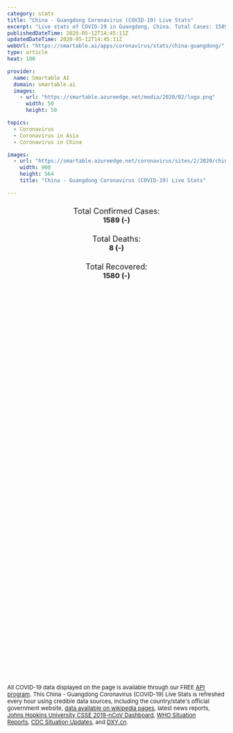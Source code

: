 ```yaml
---
category: stats
title: "China - Guangdong Coronavirus (COVID-19) Live Stats"
excerpt: "Live stats of COVID-19 in Guangdong, China. Total Cases: 1589 (-), Deaths: 8 (-), Recoveries: 1580(-)."
publishedDateTime: 2020-05-12T14:45:11Z
updatedDateTime: 2020-05-12T14:45:11Z
webUrl: "https://smartable.ai/apps/coronavirus/stats/china-guangdong/"
type: article
heat: 100

provider:
  name: Smartable AI
  domain: smartable.ai
  images:
    - url: "https://smartable.azureedge.net/media/2020/02/logo.png"
      width: 50
      height: 50

topics:
  - Coronavirus
  - Coronavirus in Asia
  - Coronavirus in China

images:
  - url: "https://smartable.azureedge.net/coronavirus/sites/2/2020/china-guangdong.jpg"
    width: 900
    height: 564
    title: "China - Guangdong Coronavirus (COVID-19) Live Stats"

---
```

<div class="total-stats" style="text-align: center;">
    <h3>
	    <div style="font-size: 18px; font-weight: 400;">Total Confirmed Cases:</div>
	    1589 (-)
    </h3>
    <h3>
	    <div style="font-size: 18px; font-weight: 400;">Total Deaths:</div>
	    8 (-)
    </h3>
    <h3>
	    <div style="font-size: 18px; font-weight: 400;">Total Recovered:</div>
	    1580 (-)
    </h3>
</div>

<script type="text/javascript" src="https://www.gstatic.com/charts/loader.js"></script>

<div id="time_series_chart" style="width: 100%; height: 400px;"></div>
<script type="text/javascript">
  google.charts.load('current', {'packages':['corechart']});
  google.charts.setOnLoadCallback(drawChart);
  function drawChart() {
    var data = google.visualization.arrayToDataTable([
      ['Date', 'Total Cases', 'Total Deaths', 'Total Recovered'],
      ['1/22/2020', 26, 0, 0],['1/23/2020', 32, 0, 2],['1/24/2020', 53, 0, 2],['1/25/2020', 78, 0, 2],['1/26/2020', 111, 0, 2],['1/27/2020', 151, 0, 4],['1/28/2020', 207, 0, 4],['1/29/2020', 277, 0, 5],['1/30/2020', 354, 0, 10],['1/31/2020', 436, 0, 11],['2/1/2020', 535, 0, 14],['2/2/2020', 632, 0, 15],['2/3/2020', 725, 0, 21],['2/4/2020', 813, 0, 30],['2/5/2020', 895, 0, 49],['2/6/2020', 970, 0, 69],['2/7/2020', 1034, 1, 88],['2/8/2020', 1095, 1, 112],['2/9/2020', 1131, 1, 141],['2/10/2020', 1159, 1, 167],['2/11/2020', 1177, 1, 212],['2/12/2020', 1219, 1, 275],['2/13/2020', 1241, 2, 314],['2/14/2020', 1261, 2, 362],['2/15/2020', 1294, 2, 410],['2/16/2020', 1316, 2, 465],['2/17/2020', 1322, 4, 524],['2/18/2020', 1328, 4, 565],['2/19/2020', 1331, 5, 606],['2/20/2020', 1332, 5, 642],['2/21/2020', 1333, 5, 690],['2/22/2020', 1339, 5, 728],['2/23/2020', 1342, 6, 755],['2/24/2020', 1345, 6, 786],['2/25/2020', 1347, 7, 822],['2/26/2020', 1347, 7, 851],['2/27/2020', 1347, 7, 890],['2/28/2020', 1348, 7, 935],['2/29/2020', 1349, 7, 983],['3/1/2020', 1349, 7, 1016],['3/2/2020', 1350, 7, 1059],['3/3/2020', 1350, 7, 1101],['3/4/2020', 1350, 7, 1133],['3/5/2020', 1351, 7, 1181],['3/6/2020', 1352, 7, 1216],['3/7/2020', 1352, 7, 1237],['3/8/2020', 1352, 7, 1256],['3/9/2020', 1352, 8, 1260],['3/10/2020', 1353, 8, 1274],['3/11/2020', 1356, 8, 1282],['3/12/2020', 1356, 8, 1289],['3/13/2020', 1356, 8, 1299],['3/14/2020', 1357, 8, 1303],['3/15/2020', 1361, 8, 1306],['3/16/2020', 1364, 8, 1307],['3/17/2020', 1369, 8, 1312],['3/18/2020', 1378, 8, 1318],['3/19/2020', 1392, 8, 1325],['3/20/2020', 1399, 8, 1325],['3/21/2020', 1407, 8, 1329],['3/22/2020', 1413, 8, 1332],['3/23/2020', 1415, 8, 1332],['3/24/2020', 1428, 8, 1333],['3/25/2020', 1444, 8, 1336],['3/26/2020', 1448, 8, 1336],['3/27/2020', 1467, 8, 1341],['3/28/2020', 1475, 8, 1349],['3/29/2020', 1484, 8, 1351],['3/30/2020', 1490, 8, 1355],['3/31/2020', 1494, 8, 1356],['4/1/2020', 1507, 8, 1365],['4/2/2020', 1507, 8, 1365],['4/3/2020', 1507, 8, 1365],['4/4/2020', 1507, 8, 1365],['4/5/2020', 1507, 8, 1365],['4/6/2020', 1507, 8, 1365],['4/7/2020', 1507, 8, 1365],['4/8/2020', 1507, 8, 1365],['4/9/2020', 1507, 8, 1365],['4/10/2020', 1548, 8, 1437],['4/11/2020', 1552, 8, 1443],['4/12/2020', 1552, 8, 1443],['4/13/2020', 1564, 8, 1458],['4/14/2020', 1566, 8, 1462],['4/15/2020', 1571, 8, 1471],['4/16/2020', 1577, 8, 1475],['4/17/2020', 1579, 8, 1482],['4/18/2020', 1580, 8, 1490],['4/19/2020', 1581, 8, 1494],['4/20/2020', 1582, 8, 1501],['4/21/2020', 1582, 8, 1511],['4/22/2020', 1584, 8, 1518],['4/23/2020', 1585, 8, 1528],['4/24/2020', 1585, 8, 1528],['4/25/2020', 1586, 8, 1542],['4/26/2020', 1587, 8, 1542],['4/27/2020', 1587, 8, 1547],['4/28/2020', 1588, 8, 1554],['4/29/2020', 1588, 8, 1557],['4/30/2020', 1588, 8, 1565],['5/1/2020', 1588, 8, 1566],['5/2/2020', 1588, 8, 1567],['5/3/2020', 1588, 8, 1569],['5/4/2020', 1588, 8, 1571],['5/5/2020', 1588, 8, 1575],['5/6/2020', 1589, 8, 1580],['5/7/2020', 1589, 8, 1580],['5/8/2020', 1589, 8, 1580],['5/9/2020', 1589, 8, 1580],['5/10/2020', 1589, 8, 1580],['5/11/2020', 1589, 8, 1580],['5/12/2020', 1589, 8, 1580],
    ]);
    var options = {
      curveType: 'none',
      chartArea: {'width': '80%', 'height': '80%'},
      legend: { position: 'top' },
      lineWidth: 5,
      colors: ['#f60109', '#444444', '#81B71F']
    };
    var chart = new google.visualization.LineChart(document.getElementById('time_series_chart'));
    chart.draw(data, options);
  }
</script>

<div id="geo_chart" style="width: 100%; height: 500px;"></div>
<script type="text/javascript">
  google.charts.load('current', {
    'packages':['geochart'],
    'mapsApiKey': 'AIzaSyDk1HhVhLaveyKrUhhHZ5YwzIpEcbdal6U'
  });
  google.charts.setOnLoadCallback(drawRegionsMap);
  function drawRegionsMap() {
    var data = google.visualization.arrayToDataTable([
      ['Location', 'Total Cases', 'Total Deaths'],
      ["Guangdong Sheng", 1589, 8]
    ]);
    var options = {
      backgroundColor: {fill:'transparent',stroke:'#FFF' ,strokeWidth:0 }, 
      region: 'CN',
      resolution: 'provinces', 
      legend: 'none',
      colorAxis: {
          colors: ['#FFE2E2', '#f60109']
      }
    };
    var chart = new google.visualization.GeoChart(document.getElementById('geo_chart'));
    chart.draw(data, options);
  };
</script>



<span style="font-size: 13px">All COVID-19 data displayed on the page is available through our FREE <a href="https://developer.smartable.ai">API program</a>. This China - Guangdong Coronavirus (COVID-19) Live Stats is refreshed every hour using credible data sources, including the country/state's official government website, <a href="https://en.wikipedia.org/wiki/2019%E2%80%9320_coronavirus_pandemic" target="_blank">data available on wikipedia pages</a>, latest news reports, <a href="https://systems.jhu.edu/research/public-health/ncov/" target="_blank">Johns Hopkins University CSSE 2019-nCoV Dashboard</a>, <a href="https://www.who.int/emergencies/diseases/novel-coronavirus-2019/situation-reports" target="_blank">WHO Situation Reports</a>, <a href="https://www.cdc.gov/coronavirus/2019-ncov/index.html" target="_blank">CDC Situation Updates</a>, and <a href="https://ncov.dxy.cn/ncovh5/view/pneumonia" target="_blank">DXY.cn</a>.</span>


